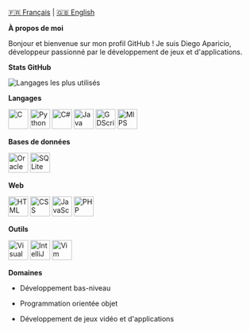 [🇫🇷 Français](./README.md) | [🇬🇧 English](./README.en.md)

**À propos de moi**

Bonjour et bienvenue sur mon profil GitHub !
Je suis Diego Aparicio, développeur passionné par le développement de jeux et d'applications.


**Stats GitHub**

![Langages les plus utilisés](https://github-readme-stats.vercel.app/api/top-langs/?username=D-l-E-G-O&layout=compact&theme=radical&size_weight=0.5&count_weight=0.5)


**Langages**

<img src="https://raw.githubusercontent.com/marwin1991/profile-technology-icons/refs/heads/main/icons/c.png" alt="C" width="40"/>
<img src="https://raw.githubusercontent.com/marwin1991/profile-technology-icons/refs/heads/main/icons/python.png" alt="Python" width="40"/>
<img src="https://raw.githubusercontent.com/marwin1991/profile-technology-icons/refs/heads/main/icons/c%23.png" alt="C#" width="40"/>
<img src="https://raw.githubusercontent.com/marwin1991/profile-technology-icons/refs/heads/main/icons/java.png" alt="Java" width="40"/>
<img src="https://raw.githubusercontent.com/marwin1991/profile-technology-icons/refs/heads/main/icons/godot.png" alt="GDScript" width="40"/>
<img src="https://img.shields.io/badge/-MIPS-FF6C00?style=flat&logoColor=white" alt="MIPS" width="40"/>

**Bases de données**

<img src="https://raw.githubusercontent.com/marwin1991/profile-technology-icons/refs/heads/main/icons/oracle.png" alt="Oracle" width="40"/>
<img src="https://raw.githubusercontent.com/marwin1991/profile-technology-icons/refs/heads/main/icons/sqlite.png" alt="SQLite" width="40"/>


**Web**

<img src="https://raw.githubusercontent.com/marwin1991/profile-technology-icons/refs/heads/main/icons/html.png" alt="HTML" width="40"/>
<img src="https://raw.githubusercontent.com/marwin1991/profile-technology-icons/refs/heads/main/icons/css.png" alt="CSS" width="40"/>
<img src="https://raw.githubusercontent.com/marwin1991/profile-technology-icons/refs/heads/main/icons/javascript.png" alt="JavaScript" width="40"/>
<img src="https://raw.githubusercontent.com/marwin1991/profile-technology-icons/refs/heads/main/icons/php.png" alt="PHP" width="40"/>


**Outils**

<img src="https://raw.githubusercontent.com/marwin1991/profile-technology-icons/refs/heads/main/icons/visual_studio_code.png" alt="Visual Studio Code" width="40"/>
<img src="https://raw.githubusercontent.com/marwin1991/profile-technology-icons/refs/heads/main/icons/intellij.png" alt="IntelliJ" width="40"/>
<img src="https://raw.githubusercontent.com/marwin1991/profile-technology-icons/refs/heads/main/icons/vim.png" alt="Vim" width="40"/>


**Domaines**

- Développement bas-niveau

- Programmation orientée objet

- Développement de jeux vidéo et d'applications
